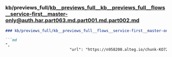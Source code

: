 ### kb/previews_full/kb__previews_full__kb__previews_full__flows__service-first__master-only@auth.har.part063.md.part001.md.part002.md

```md
### kb/previews_full/kb__previews_full__flows__service-first__master-only@auth.har.part063.md.part001.md (part 002)

```md
",
                            "url": "https://n958200.alteg.io/chunk-KO722YSM.js",
         
```

```

```
